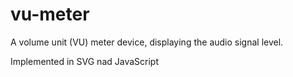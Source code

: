 # vu-meter

A volume unit (VU) meter device, displaying the audio signal level.

Implemented in SVG nad JavaScript
